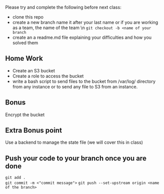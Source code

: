 Please try and complete the following before next class:
* clone this repo
* create a new branch name it after your last name or if you are working as a team, the name of the team \n
 `git checkout -b <name of your branch`
* create an a readme.md file explaining your difficulties and how you solved them

## Home Work
* Create an S3 bucket
* Create a role to access the bucket
* write a bash script to send files to the bucket from /var/log/ directory from any instance or to send any file to S3 from an instance.

## Bonus
Encrypt the bucket 

## Extra Bonus point
Use a backend to manage the state file (we will cover this in class)

## Push your code to your branch once you are done 
`git add .`  
`git commit -m <"commit message">`
`git push --set-upstream origin <name of the branch>` 
